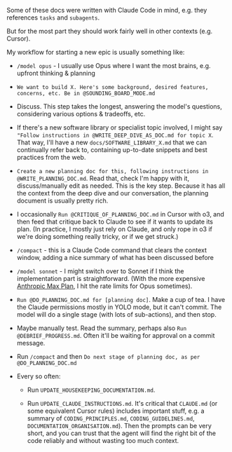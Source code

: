 Some of these docs were written with Claude Code in mind, e.g. they references `tasks` and `subagents`.

But for the most part they should work fairly well in other contexts (e.g. Cursor).

My workflow for starting a new epic is usually something like:

- `/model opus` - I usually use Opus where I want the most brains, e.g. upfront thinking & planning

- `We want to build X. Here's some background, desired features, concerns, etc. Be in @SOUNDING_BOARD_MODE.md`

- Discuss. This step takes the longest, answering the model's questions, considering various options & tradeoffs, etc.

-  If there's a new software library or specialist topic involved, I might say `"Follow instructions in @WRITE_DEEP_DIVE_AS_DOC.md for topic X`. That way, I'll have a new `docs/SOFTWARE_LIBRARY_X.md` that we can continually refer back to, containing up-to-date snippets and best practices from the web.

- `Create a new planning doc for this, following instructions in @WRITE_PLANNING_DOC.md`. Read that, check I'm happy with it, discuss/manually edit as needed. This is the key step. Because it has all the context from the deep dive and our conversation, the planning document is usually pretty rich.

- I occasionally `Run @CRITIQUE_OF_PLANNING_DOC.md` in Cursor with o3, and then feed that critique back to Claude to see if it wants to update its plan. (In practice, I mostly just rely on Claude, and only rope in o3 if we're doing something really tricky, or if we get struck.)

- `/compact` - this is a Claude Code command that clears the context window, adding a nice summary of what has been discussed before

- `/model sonnet` - I might switch over to Sonnet if I think the implementation part is straightforward. (With the more expensive [Anthropic Max Plan](https://www.anthropic.com/news/max-plan), I hit the rate limits for Opus sometimes).

- `Run @DO_PLANNING_DOC.md for [planning doc]`. Make a cup of tea. I have the Claude permissions mostly in YOLO mode, but it can't commit. The model will do a single stage (with lots of sub-actions), and then stop.

- Maybe manually test. Read the summary, perhaps also `Run @DEBRIEF_PROGRESS.md`. Often it'll be waiting for approval on a commit message.

- Run `/compact` and then `Do next stage of planning doc, as per @DO_PLANNING_DOC.md`

- Every so often:
  
  - Run `UPDATE_HOUSEKEEPING_DOCUMENTATION.md`.
  
  - Run `UPDATE_CLAUDE_INSTRUCTIONS.md`. It's critical that `CLAUDE.md` (or some equivalent Cursor rules) includes important stuff, e.g. a summary of `CODING_PRINCIPLES.md`, `CODING_GUIDELINES.md`, `DOCUMENTATION_ORGANISATION.md`). Then the prompts can be very short, and you can trust that the agent will find the right bit of the code reliably and without wasting too much context.

